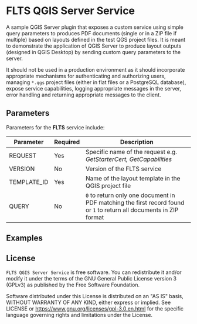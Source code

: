 # FLTS QGIS Server Service
A sample QGIS Server plugin that exposes a custom service using simple query parameters to 
produces PDF documents (single or in a ZIP file if multiple) based on layouts defined in the test QGS project files. It  is meant to demonstrate the application of QGIS Server to produce layout outputs (designed in QGIS Desktop) 
by sending custom query parameters to the server. 

It should not be used in a production environment as it should incorporate appropriate mechanisms for authenticating and 
authorizing users, managing `*.qgs` project files (either in flat files or a PostgreSQL database), expose service capabilities, logging appropriate messages in the server, error handling and 
returning appropriate messages to the client.

## Parameters
Parameters for the **FLTS** service include:

| Parameter | Required | Description |
|------------|---------|--------------|
| REQUEST | Yes | Specific name of the request e.g. *GetStarterCert, GetCapabilities* |
| VERSION | No | Version of the FLTS service |
| TEMPLATE_ID | Yes | Name of the layout template in the QGIS project file |
| QUERY | No | `0` to return only one document in PDF matching the first record found or `1` to return all documents in ZIP format |


## Examples


## License
`FLTS QGIS Server Service` is free software. You can redistribute it and/or modify it under the terms of the GNU General 
Public License version 3 (GPLv3) as published by the Free Software Foundation. 

Software distributed under this 
License is distributed on an "AS IS" basis, WITHOUT WARRANTY OF ANY KIND, either express or implied. See LICENSE 
or https://www.gnu.org/licenses/gpl-3.0.en.html for the specific language governing rights and limitations under the License.
